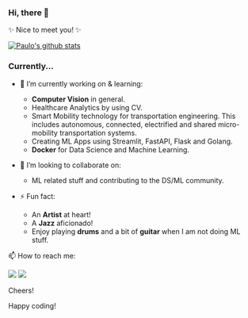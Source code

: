 ### Hi, there 👋

✨ Nice to meet you! ✨

[![Paulo's github stats](https://github-readme-stats.vercel.app/api?username=pau-lo&hide=stars&count_private=true&include_all_commits=true&show_icons=true&theme=algolia)](https://github.com/pau-lo/github-readme-stats)

### Currently...

- 🌱 I’m currently working on & learning:  
     - **Computer Vision** in general.
     - Healthcare Analytics by using CV.
     - Smart Mobility technology for transportation engineering. 
       This includes autonomous, connected, electrified and shared micro-mobility transportation systems.
     - Creating ML Apps using Streamlit, FastAPI, Flask and Golang.
     - **Docker** for Data Science and Machine Learning.

- 👯 I’m looking to collaborate on:
     - ML related stuff and contributing to the DS/ML community.

- ⚡ Fun fact:
     - An **Artist** at heart!
     - A **Jazz** aficionado!
     - Enjoy playing **drums** and a bit of **guitar** when I am not doing ML stuff.

📫 How to reach me: 

 
   [![](https://img.icons8.com/color/32/000000/twitter.png)](https://twitter.com/_paulo_lopez_)
   [![](https://img.icons8.com/plasticine/32/000000/gmail.png)](mailto:paulo.lopez@protonmail.com?Subject=From_GitHub)


Cheers! 

Happy coding!
          
  
          



          
     


